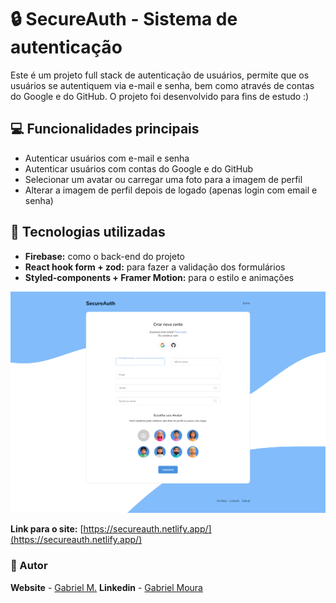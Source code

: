 # :lock: SecureAuth - Sistema de autenticação

Este é um projeto full stack de autenticação de usuários, permite que os usuários se autentiquem via e-mail e senha, bem como através de contas do Google e do GitHub. O projeto foi desenvolvido para fins de estudo :)

## :computer: Funcionalidades principais

- Autenticar usuários com e-mail e senha
- Autenticar usuários com contas do Google e do GitHub
- Selecionar um avatar ou carregar uma foto para a imagem de perfil
- Alterar a imagem de perfil depois de logado (apenas login com email e senha)

## :hammer: Tecnologias utilizadas

- **Firebase:** como o back-end do projeto
- **React hook form + zod:** para fazer a validação dos formulários
- **Styled-components + Framer Motion:** para o estilo e animações

![](./public/secureauth.png)

**Link para o site:** [https://secureauth.netlify.app/](https://secureauth.netlify.app/)

### :raising_hand: Autor

**Website** - [Gabriel M.](https://gmouradev.netlify.app/)
**Linkedin** - [Gabriel Moura](https://www.linkedin.com/in/gabriel-moura-b63382161/)
